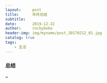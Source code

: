 ```yaml
---
layout:     post
title:      年终总结
subtitle:   
date:       2019-12-22
author:     rockybobo
header-img: img/myname/post_20170212_01.jpg
catalog: true
tags:
    - 生活
---
```


### 总结

~

